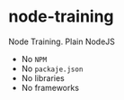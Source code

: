 # node-training
Node Training. Plain NodeJS

* No `NPM`
* No `packaje.json`
* No libraries 
* No frameworks